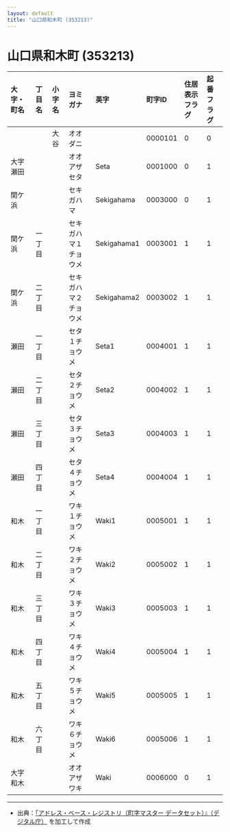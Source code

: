 ```yaml
---
layout: default
title: "山口県和木町 (353213)"
---
```


# 山口県和木町 (353213)

| 大字・町名 | 丁目名 | 小字名 | ヨミガナ | 英字 | 町字ID | 住居表示フラグ | 起番フラグ |
|:---|:---|:---|:---|:---|:---|:---|:---|
|  |  | 大谷 | オオダニ |  | 0000101 | 0 | 0 |
| 大字瀬田 |  |  | オオアザセタ | Seta | 0001000 | 0 | 1 |
| 関ケ浜 |  |  | セキガハマ | Sekigahama | 0003000 | 0 | 1 |
| 関ケ浜 | 一丁目 |  | セキガハマ１チョウメ | Sekigahama1 | 0003001 | 1 | 1 |
| 関ケ浜 | 二丁目 |  | セキガハマ２チョウメ | Sekigahama2 | 0003002 | 1 | 1 |
| 瀬田 | 一丁目 |  | セタ１チョウメ | Seta1 | 0004001 | 1 | 1 |
| 瀬田 | 二丁目 |  | セタ２チョウメ | Seta2 | 0004002 | 1 | 1 |
| 瀬田 | 三丁目 |  | セタ３チョウメ | Seta3 | 0004003 | 1 | 1 |
| 瀬田 | 四丁目 |  | セタ４チョウメ | Seta4 | 0004004 | 1 | 1 |
| 和木 | 一丁目 |  | ワキ１チョウメ | Waki1 | 0005001 | 1 | 1 |
| 和木 | 二丁目 |  | ワキ２チョウメ | Waki2 | 0005002 | 1 | 1 |
| 和木 | 三丁目 |  | ワキ３チョウメ | Waki3 | 0005003 | 1 | 1 |
| 和木 | 四丁目 |  | ワキ４チョウメ | Waki4 | 0005004 | 1 | 1 |
| 和木 | 五丁目 |  | ワキ５チョウメ | Waki5 | 0005005 | 1 | 1 |
| 和木 | 六丁目 |  | ワキ６チョウメ | Waki6 | 0005006 | 1 | 1 |
| 大字和木 |  |  | オオアザワキ | Waki | 0006000 | 0 | 1 |

---

- 出典：[「アドレス・ベース・レジストリ（町字マスター データセット）』（デジタル庁）](https://www.digital.go.jp/policies/base_registry_address/) を加工して作成